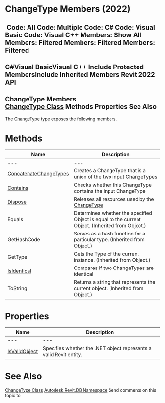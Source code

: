 # ChangeType Members (2022)

﻿
 Code: All Code: Multiple Code: C# Code: Visual Basic Code: Visual C++  Members: Show All Members: Filtered Members: Filtered Members: Filtered   
---  
C#Visual BasicVisual C++
Include Protected MembersInclude Inherited Members
Revit 2022 API  
---  
ChangeType Members  
[ChangeType Class](bf7c5e20-b639-da97-4586-4a0bc0010705.md "ChangeType Class") Methods Properties See Also  
---  
The [ChangeType](bf7c5e20-b639-da97-4586-4a0bc0010705.md "ChangeType Class") type exposes the following members.
# Methods
| Name | Description |
| --- | --- |
| --- | --- | --- |
| [ConcatenateChangeTypes](19faaba1-17e2-6a54-d46e-17d4a6798bfd.md "ConcatenateChangeTypes Method") | Creates a ChangeType that is a union of the two input ChangeTypes |
| [Contains](4751264a-45be-31b3-3374-42bd12a17cd3.md "Contains Method") | Checks whether this ChangeType contains the input ChangeType |
| [Dispose](871e7a34-2198-8d59-61c0-b4511ea7b544.md "Dispose Method") | Releases all resources used by the [ChangeType](bf7c5e20-b639-da97-4586-4a0bc0010705.md "ChangeType Class") |
| Equals | Determines whether the specified Object is equal to the current Object. (Inherited from Object.) |
| GetHashCode | Serves as a hash function for a particular type.  (Inherited from Object.) |
| GetType | Gets the Type of the current instance. (Inherited from Object.) |
| [IsIdentical](0fd48bbf-4e2b-08a3-ec6c-95f921673fa1.md "IsIdentical Method") | Compares if two ChangeTypes are identical |
| ToString | Returns a string that represents the current object. (Inherited from Object.) |

# Properties
| Name | Description |
| --- | --- |
| --- | --- | --- |
| [IsValidObject](105b1209-7f84-233f-8486-db8ecf1cfe7a.md "IsValidObject Property") | Specifies whether the .NET object represents a valid Revit entity. |

# See Also
[ChangeType Class](bf7c5e20-b639-da97-4586-4a0bc0010705.md "ChangeType Class")
[Autodesk.Revit.DB Namespace](87546ba7-461b-c646-cbb1-2cb8f5bff8b2.md "Autodesk.Revit.DB Namespace")
Send comments on this topic to 